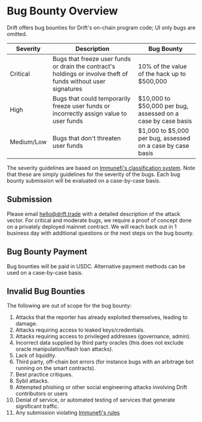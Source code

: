 # Bug Bounty Overview
Drift offers bug bounties for Drift's on-chain program code; UI only bugs are omitted.

|Severity|Description|Bug Bounty|
|-----------|--------------|-------------|
|Critical|Bugs that freeze user funds or drain the contract's holdings or involve theft of funds without user signatures|10% of the value of the hack up to $500,000|
|High|Bugs that could temporarily freeze user funds or incorrectly assign value to user funds|$10,000 to $50,000 per bug, assessed on a case by case basis|
|Medium/Low|Bugs that don't threaten user funds|$1,000 to $5,000 per bug, assessed on a case by case basis|

The severity guidelines are based on [Immunefi's classification system](https://immunefi.com/severity-updated/).
Note that these are simply guidelines for the severity of the bugs. Each bug bounty submission will be evaluated on a case-by-case basis.

## Submission
Please email hello@drift.trade with a detailed description of the attack vector. For critical and moderate bugs, we require a proof of concept done on a privately deployed mainnet contract. We will reach back out in 1 business day with additional questions or the next steps on the bug bounty.

## Bug Bounty Payment
Bug bounties will be paid in USDC. Alternative payment methods can be used on a case-by-case basis.

## Invalid Bug Bounties
The following are out of scope for the bug bounty:
1. Attacks that the reporter has already exploited themselves, leading to damage.
2. Attacks requiring access to leaked keys/credentials.
3. Attacks requiring access to privileged addresses (governance, admin).
4. Incorrect data supplied by third party oracles (this does not exclude oracle manipulation/flash loan attacks).
5. Lack of liquidity.
6. Third party, off-chain bot errors (for instance bugs with an arbitrage bot running on the smart contracts).
7. Best practice critiques.
8. Sybil attacks.
9. Attempted phishing or other social engineering attacks involving Drift contributors or users
10. Denial of service, or automated testing of services that generate significant traffic.
11. Any submission violating [Immunefi's rules](https://immunefi.com/rules/) 



